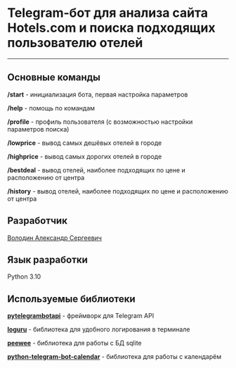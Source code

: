 # Telegram-бот для анализа сайта Hotels.com и поиска подходящих пользователю отелей
***
## Основные команды

**/start** - инициализация бота, первая настройка параметров

**/help** - помощь по командам

**/profile** - профиль пользователя (с возможностью настройки параметров поиска)

**/lowprice** - вывод самых дешёвых отелей в городе

**/highprice** - вывод самых дорогих отелей в городе

**/bestdeal** - вывод отелей, наиболее подходящих по цене и расположению от центра

**/history** - вывод отелей, наиболее подходящих по цене и расположению от центра


## Разработчик
[Володин Александр Сергеевич](https://t.me/oncologist63)

## Язык разработки
Python 3.10

## Используемые библиотеки

**[pytelegrambotapi](https://pypi.org/project/pyTelegramBotAPI/)** - фреймворк для Telegram API

**[loguru](https://github.com/Delgan/loguru)** - библиотека для удобного логирования в терминале

**[peewee](http://docs.peewee-orm.com/en/latest/)** - библиотека для работы с БД sqlite

**[python-telegram-bot-calendar](https://pypi.org/project/python-telegram-bot-calendar/)** - библиотека для работы c календарём